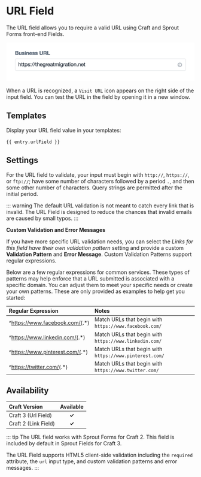 # URL Field

The URL field allows you to require a valid URL using Craft and Sprout Forms front-end Fields.

![Sprout URL Field](./../images/fields/example-url-field.gif)

When a URL is recognized, a `Visit URL` icon appears on the right side of the input field. You can test the URL in the field by opening it in a new window.

## Templates

Display your URL field value in your templates:

``` twig
{{ entry.urlField }}
```

## Settings

For the URL field to validate, your input must begin with `http://`, `https://`, or `ftp://`; have some number of characters followed by a period  `.`, and then some other number of characters. Query strings are permitted after the initial period.  

::: warning
The default URL validation is not meant to catch every link that is invalid. The URL Field is designed to reduce the chances that invalid emails are caused by small typos.
:::

**Custom Validation and Error Messages**

If you have more specific URL validation needs, you can select the _Links for this field have their own validation pattern_ setting and provide a custom **Validation Pattern** and **Error Message**.  Custom Validation Patterns support regular expressions.

Below are a few regular expressions for common services. These types of patterns may help enforce that a URL submitted is associated with a specific domain. You can adjust them to meet your specific needs or create your own patterns. These are only provided as examples to help get you started:

| Regular Expression | Notes  |
|:------------------ |:------ |
| ^https://www.facebook.com/(.*) | Match URLs that begin with `https://www.facebook.com/` |
| ^https://www.linkedin.com/(.*) | Match URLs that begin with `https://www.linkedin.com/` |
| ^https://www.pinterest.com/(.*) | Match URLs that begin with `https://www.pinterest.com/` |
| ^https://twitter.com/(.*) | Match URLs that begin with `https://www.twitter.com/` |

## Availability

| Craft Version | Available |
|:------------- |:---------:|
| Craft 3 (Url Field)      | **✓** |
| Craft 2 (Link Field)     | **✓** |

::: tip
The URL field works with Sprout Forms for Craft 2. This field is included by default in Sprout Fields for Craft 3.

The URL Field supports HTML5 client-side validation including the `required` attribute, the `url` input type, and custom validation patterns and error messages.
:::